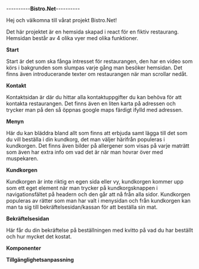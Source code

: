 ----------**Bistro.Net**----------

Hej och välkomna till vårat projekt Bistro.Net!

Det här projektet är en hemsida skapad i react för en fiktiv restaurang.
Hemsidan består av 4 olika vyer med olika funktioner.

**Start**

Start är det som ska fånga intresset för restaurangen, den har en video som körs i bakgrunden som slumpas varje gång man besöker hemsidan. Det finns även introducerande texter om restaurangen när man scrollar nedåt.

**Kontakt**

Kontaktsidan är där du hittar alla kontaktuppgifter du kan behöva för att kontakta restaurangen. Det finns även en liten karta på adressen och trycker man på den så öppnas google maps färdigt ifylld med adressen.

**Menyn**

Här du kan bläddra bland allt som finns att erbjuda samt lägga till det som du vill beställa i din kundkorg, det man väljer härifrån populeras i kundkorgen. Det finns även bilder på allergener som visas på varje maträtt som även har extra info om vad det är när man hovrar över med muspekaren.

**Kundkorgen**

Kundkorgen är inte riktig en egen sida eller vy, kundkorgen kommer upp som ett eget element när man trycker på kundkorgsknappen i navigationsfältet på headern och den går att nå från alla sidor. Kundkorgen populeras av rätter som man har valt i menysidan och från kundkorgen kan man ta sig till bekräftelsesidan/kassan för att beställa sin mat.

**Bekräftelsesidan**

Här får du din bekräftelse på beställningen med kvitto på vad du har beställt och hur mycket det kostat.

**Komponenter**

**Tillgänglighetsanpassning**
